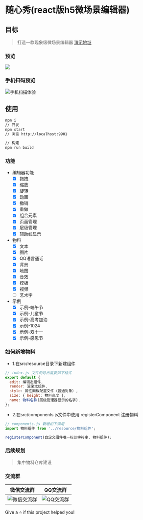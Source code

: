 # 随心秀(react版h5微场景编辑器)

## 目标
> 打造一款现象级微场景编辑器 [演示地址](http://show.lzuntalented.cn)

### 预览
![](http://www.lzuntalented.cn/img/edit.gif)

### 手机扫码预览
![手机扫描体验](http://www.lzuntalented.cn/img/eq-11.png)

## 使用

```bash
npm i
// 开发
npm start
// 浏览 http://localhost:9901

// 构建
npm run build
```

### 功能

* 编辑器功能
    - [x] 拖拽
    - [x] 缩放
    - [x] 旋转
    - [x] 动画
    - [x] 撤销
    - [x] 重做
    - [x] 组合元素
    - [x] 页面管理
    - [x] 层级管理
    - [x] 辅助线显示

* 物料
    - [x] 文本
    - [x] 图片
    - [x] QQ语言通话
    - [x] 背景
    - [x] 地图
    - [x] 音效
    - [x] 模板
    - [x] 视频
    - [ ] 艺术字

* 示例
    - [x] 示例-端午节
    - [x] 示例-儿童节
    - [x] 示例-高考加油
    - [x] 示例-1024
    - [x] 示例-双十一
    - [x] 示例-感恩节
  
### 如何新增物料
* 1.在src/resource目录下新建组件
``` js
// index.js 文件的导出需要如下格式
export default {
  edit: 编辑态组件,
  render: 渲染太组件,
  style: 属性面板配置文件（普通对象）,
  size: { height: 物料高度 },
  name: 物料名称(层级管理器显示的名字),
};

```
* 2.在src/components.js文件中使用 registerComponent 注册物料
``` js
// components.js 新增如下调用
import 物料组件 from '../resource/物料组件';

registerComponent(自定义组件唯一标识字符串, 物料组件);
```

### 后续规划
> 集中物料仓库建设

### 交流群


|  微信交流群   | QQ交流群  |
|  ----  | ----  |
| ![微信交流群](http://www.lzuntalented.cn/img/sxx-wx.png?1)  | ![QQ交流群](http://www.lzuntalented.cn/img/sxx-qq.png) |

Give a ⭐️ if this project helped you!